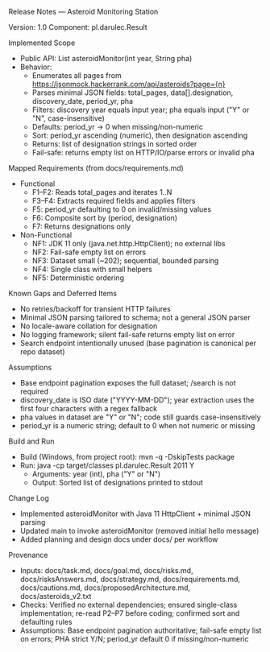Release Notes — Asteroid Monitoring Station

Version: 1.0
Component: pl.darulec.Result

Implemented Scope
- Public API: List<String> asteroidMonitor(int year, String pha)
- Behavior:
  - Enumerates all pages from https://jsonmock.hackerrank.com/api/asteroids?page={n}
  - Parses minimal JSON fields: total_pages, data[].designation, discovery_date, period_yr, pha
  - Filters: discovery year equals input year; pha equals input ("Y" or "N", case-insensitive)
  - Defaults: period_yr → 0 when missing/non-numeric
  - Sort: period_yr ascending (numeric), then designation ascending
  - Returns: list of designation strings in sorted order
  - Fail-safe: returns empty list on HTTP/IO/parse errors or invalid pha

Mapped Requirements (from docs/requirements.md)
- Functional
  - F1–F2: Reads total_pages and iterates 1..N
  - F3–F4: Extracts required fields and applies filters
  - F5: period_yr defaulting to 0 on invalid/missing values
  - F6: Composite sort by (period, designation)
  - F7: Returns designations only
- Non-Functional
  - NF1: JDK 11 only (java.net.http.HttpClient); no external libs
  - NF2: Fail-safe empty list on errors
  - NF3: Dataset small (~202); sequential, bounded parsing
  - NF4: Single class with small helpers
  - NF5: Deterministic ordering

Known Gaps and Deferred Items
- No retries/backoff for transient HTTP failures
- Minimal JSON parsing tailored to schema; not a general JSON parser
- No locale-aware collation for designation
- No logging framework; silent fail-safe returns empty list on error
- Search endpoint intentionally unused (base pagination is canonical per repo dataset)

Assumptions
- Base endpoint pagination exposes the full dataset; /search is not required
- discovery_date is ISO date ("YYYY-MM-DD"); year extraction uses the first four characters with a regex fallback
- pha values in dataset are "Y" or "N"; code still guards case-insensitively
- period_yr is a numeric string; default to 0 when not numeric or missing

Build and Run
- Build (Windows, from project root):
  mvn -q -DskipTests package
- Run:
  java -cp target/classes pl.darulec.Result 2011 Y
  - Arguments: year (int), pha ("Y" or "N")
  - Output: Sorted list of designations printed to stdout

Change Log
- Implemented asteroidMonitor with Java 11 HttpClient + minimal JSON parsing
- Updated main to invoke asteroidMonitor (removed initial hello message)
- Added planning and design docs under docs/ per workflow

Provenance
- Inputs: docs/task.md, docs/goal.md, docs/risks.md, docs/risksAnswers.md, docs/strategy.md, docs/requirements.md, docs/cautions.md, docs/proposedArchitecture.md, docs/asteroids_v2.txt
- Checks: Verified no external dependencies; ensured single-class implementation; re-read P2–P7 before coding; confirmed sort and defaulting rules
- Assumptions: Base endpoint pagination authoritative; fail-safe empty list on errors; PHA strict Y/N; period_yr default 0 if missing/non-numeric
